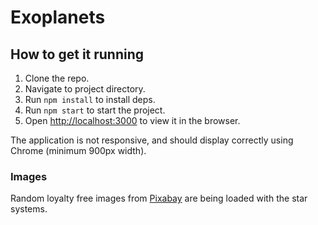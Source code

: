 # Exoplanets

## How to get it running

1. Clone the repo.
2. Navigate to project directory.
3. Run `npm install` to install deps.
4. Run `npm start` to start the project.
5. Open [http://localhost:3000](http://localhost:3000) to view it in the browser.

The application is not responsive, and should display correctly using Chrome (minimum 900px width).

### Images

Random loyalty free images from [Pixabay](https://pixabay.com/images/search/exoplanet/) are being loaded with the star systems.
